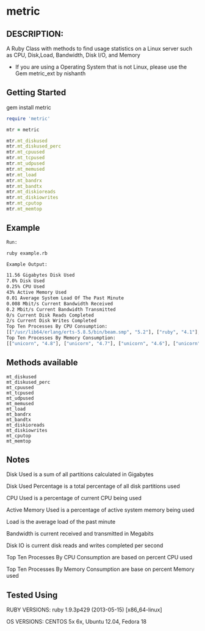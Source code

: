 # metric

## DESCRIPTION:

A Ruby Class with methods to find usage statistics on a Linux server such as CPU, Disk,Load, 
Bandwidth, Disk I/O, and Memory

* If you are using a Operating System that is not Linux, please use the Gem metric_ext by nishanth

## Getting Started

gem install metric

```ruby
require 'metric'

mtr = metric

mtr.mt_diskused
mtr.mt_diskused_perc
mtr.mt_cpuused
mtr.mt_tcpused
mtr.mt_udpused
mtr.mt_memused
mtr.mt_load
mtr.mt_bandrx
mtr.mt_bandtx
mtr.mt_diskioreads
mtr.mt_diskiowrites
mtr.mt_cputop
mtr.mt_memtop
```

## Example

```bash
Run:

ruby example.rb

Example Output:

11.56 Gigabytes Disk Used
7.0% Disk Used
0.25% CPU Used
43% Active Memory Used
0.01 Average System Load Of The Past Minute
0.008 Mbit/s Current Bandwidth Received
0.2 Mbit/s Current Bandwidth Transmitted
0/s Current Disk Reads Completed
2/s Current Disk Writes Completed
Top Ten Processes By CPU Consumption:
[["/usr/lib64/erlang/erts-5.8.5/bin/beam.smp", "5.2"], ["ruby", "4.1"], ["ps", "2.0"], ["abrt-dump-oops", "0.8"], ["aoe_ktio", "0.7"], ["aoe_tx", "0.4"], ["ata_sff", "0.2"], ["auditd", "0.1"], ["awk", "0.1"], ["-bash", "0.1"]]
Top Ten Processes By Memory Consumption:
[["unicorn", "4.8"], ["unicorn", "4.7"], ["unicorn", "4.6"], ["unicorn", "4.6"], ["unicorn", "4.5"], ["unicorn", "4.5"], ["unicorn", "4.3"], ["unicorn", "4.3"], ["unicorn", "4.2"], ["/usr/lib64/erlang/erts-5.8.5/bin/beam.smp", "4.0"]]
```


## Methods available

    mt_diskused
    mt_diskused_perc
    mt_cpuused
    mt_tcpused
    mt_udpused
    mt_memused
    mt_load
    mt_bandrx
    mt_bandtx
    mt_diskioreads
    mt_diskiowrites
    mt_cputop
    mt_memtop

## Notes

Disk Used is a sum of all partitions calculated in Gigabytes

Disk Used Percentage is a total percentage of all disk partitions used

CPU Used is a percentage of current CPU being used

Active Memory Used is a percentage of active system memory being used

Load is the average load of the past minute

Bandwidth is current received and transmitted in Megabits

Disk IO is current disk reads and writes completed per second

Top Ten Processes By CPU Consumption are based on percent CPU used

Top Ten Processes By Memory Consumption are base on percent Memory used

## Tested Using

RUBY VERSIONS:
ruby 1.9.3p429 (2013-05-15) [x86_64-linux]

OS VERSIONS:
CENTOS 5x 6x, Ubuntu 12.04, Fedora 18

